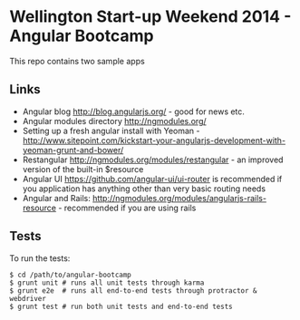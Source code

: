 # Wellington Start-up Weekend 2014 - Angular Bootcamp

This repo contains two sample apps

## Links

* Angular blog http://blog.angularjs.org/ - good for news etc.
* Angular modules directory http://ngmodules.org/
* Setting up a fresh angular install with Yeoman - http://www.sitepoint.com/kickstart-your-angularjs-development-with-yeoman-grunt-and-bower/
* Restangular http://ngmodules.org/modules/restangular - an improved version of
  the built-in $resource
* Angular UI https://github.com/angular-ui/ui-router is recommended if you
  application has anything other than very basic routing needs
* Angular and Rails: http://ngmodules.org/modules/angularjs-rails-resource -
 recommended if you are using rails 



## Tests

To run the tests:

```shell
$ cd /path/to/angular-bootcamp
$ grunt unit # runs all unit tests through karma
$ grunt e2e  # runs all end-to-end tests through protractor & webdriver 
$ grunt test # run both unit tests and end-to-end tests
```

